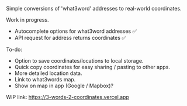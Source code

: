 Simple conversions of 'what3word' addresses to real-world coordinates.

Work in progress.

- Autocomplete options for what3word addresses ✅
- API request for address returns coordinates ✅

To-do:

- Option to save coordinates/locations to local storage.
- Quick copy coordinates for easy sharing / pasting to other apps.
- More detailed location data.
- Link to what3words map.
- Show on map in app (Google / Mapbox)?

WIP link: https://3-words-2-coordinates.vercel.app

